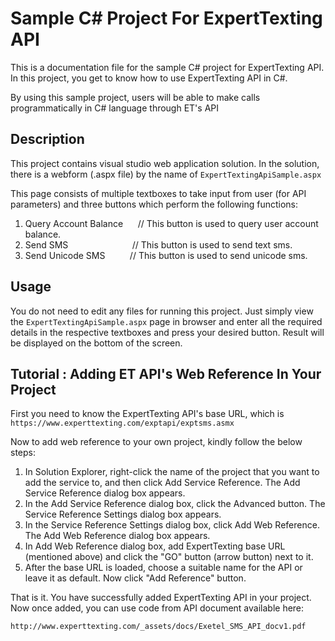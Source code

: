 # Sample C# Project For ExpertTexting API
This is a documentation file for the sample C# project for ExpertTexting API. In this project, you get to know how to use ExpertTexting API in C#.

By using this sample project, users will be able to make calls programmatically in C# language through ET's API

## Description
This project contains visual studio web application solution. In the solution, there is a webform (.aspx file) by the name of `ExpertTextingApiSample.aspx` 

This page consists of multiple textboxes to take input from user (for API parameters) and three buttons which perform the following functions:

1. Query Account Balance    &nbsp;&nbsp;&nbsp;&nbsp;&nbsp;// This button is used to query user account balance.
2. Send SMS            &nbsp;&nbsp;&nbsp;&nbsp;&nbsp;&nbsp;&nbsp;&nbsp;&nbsp;&nbsp;&nbsp;&nbsp;&nbsp;&nbsp;&nbsp;&nbsp;&nbsp;&nbsp;&nbsp;&nbsp;&nbsp;&nbsp;&nbsp;&nbsp;&nbsp;// This button is used to send text sms.
3. Send Unicode SMS      &nbsp;&nbsp;&nbsp;&nbsp;&nbsp;&nbsp;&nbsp;&nbsp;&nbsp;// This button is used to send unicode sms.

  
## Usage
You do not need to edit any files for running this project. Just simply view the `ExpertTextingApiSample.aspx` page in browser and enter all the required details in the respective textboxes and press your desired button. Result will be displayed on the bottom of the screen. 

## Tutorial : Adding ET API's Web Reference In Your Project
First you need to know the ExpertTexting API's base URL, which is 
`https://www.experttexting.com/exptapi/exptsms.asmx`

Now to add web reference to your own project, kindly follow the below steps: 

1. In Solution Explorer, right-click the name of the project that you want to add the service to, and then click Add Service Reference. The Add Service Reference dialog box appears.
2. In the Add Service Reference dialog box, click the Advanced button. The Service Reference Settings dialog box appears.
3. In the Service Reference Settings dialog box, click Add Web Reference. The Add Web Reference dialog box appears.
4. In Add Web Reference dialog box, add ExpertTexting base URL (mentioned above) and click the "GO" button (arrow button) next to it.
5. After the base URL is loaded, choose a suitable name for the API or leave it as default. Now click "Add Reference" button.

That is it. You have successfully added ExpertTexting API in your project. Now once added, you can use code from API document available here:

`http://www.experttexting.com/_assets/docs/Exetel_SMS_API_docv1.pdf`
